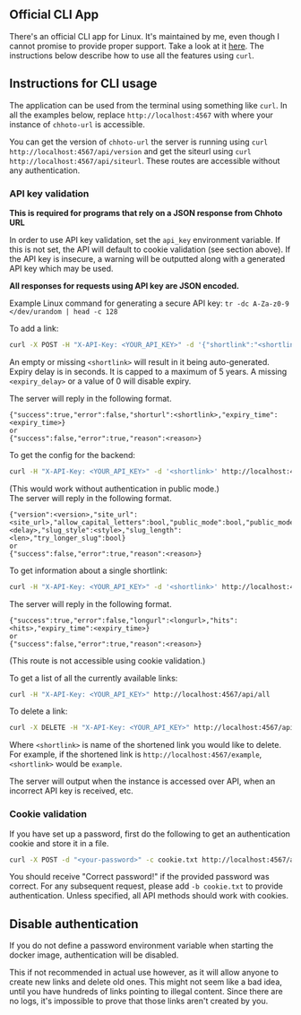 ## Official CLI App
There's an official CLI app for Linux. It's maintained by me, even though I cannot promise to provide proper support. Take a look at it
[here](https://github.com/SinTan1729/chhoto-url-cli). The instructions below describe how to use all the features using `curl`.

## Instructions for CLI usage
The application can be used from the terminal using something like `curl`. In all the examples
below, replace `http://localhost:4567` with where your instance of `chhoto-url` is accessible.

You can get the version of `chhoto-url` the server is running using `curl http://localhost:4567/api/version` and
get the siteurl using `curl http://localhost:4567/api/siteurl`. These routes are accessible without any authentication.

### API key validation
**This is required for programs that rely on a JSON response from Chhoto URL**

In order to use API key validation, set the `api_key` environment variable. If this is not set, the API will default to cookie
validation (see section above). If the API key is insecure, a warning will be outputted along with a generated API key which may be used.

**All responses for requests using API key are JSON encoded.**

Example Linux command for generating a secure API key: `tr -dc A-Za-z0-9 </dev/urandom | head -c 128`

To add a link:
``` bash
curl -X POST -H "X-API-Key: <YOUR_API_KEY>" -d '{"shortlink":"<shortlink>", "longlink":"<longlink>", "expiry_delay": <expiry_delay>}' http://localhost:4567/api/new
```
An empty or missing `<shortlink>` will result in it being auto-generated. 
Expiry delay is in seconds. It is capped to a maximum of 5 years. A missing `<expiry_delay>` or a value of 0 will disable expiry.

The server will reply in the following format.
```
{"success":true,"error":false,"shorturl":<shortlink>,"expiry_time":<expiry_time>}
or
{"success":false,"error":true,"reason":<reason>}
```

To get the config for the backend:
``` bash
curl -H "X-API-Key: <YOUR_API_KEY>" -d '<shortlink>' http://localhost:4567/api/getconfig
```
(This would work without authentication in public mode.)  
The server will reply in the following format.
```
{"version":<version>,"site_url":<site_url>,"allow_capital_letters":bool,"public_mode":bool,"public_mode_expiry_delay":<delay>,"slug_style":<style>,"slug_length":<len>,"try_longer_slug":bool}
or
{"success":false,"error":true,"reason":<reason>}
```

To get information about a single shortlink:
``` bash
curl -H "X-API-Key: <YOUR_API_KEY>" -d '<shortlink>' http://localhost:4567/api/expand
```
The server will reply in the following format.
```
{"success":true,"error":false,"longurl":<longurl>,"hits":<hits>,"expiry_time":<expiry_time>}
or
{"success":false,"error":true,"reason":<reason>}
```
(This route is not accessible using cookie validation.)

To get a list of all the currently available links:
``` bash
curl -H "X-API-Key: <YOUR_API_KEY>" http://localhost:4567/api/all
```

To delete a link:
``` bash
curl -X DELETE -H "X-API-Key: <YOUR_API_KEY>" http://localhost:4567/api/del/<shortlink>
```
Where `<shortlink>` is name of the shortened link you would like to delete. For example, if the shortened link is
`http://localhost:4567/example`, `<shortlink>` would be `example`.

The server will output when the instance is accessed over API, when an incorrect API key is received, etc.

### Cookie validation
If you have set up a password, first do the following to get an authentication cookie and store it in a file.
```bash
curl -X POST -d "<your-password>" -c cookie.txt http://localhost:4567/api/login
```
You should receive "Correct password!" if the provided password was correct. For any subsequent
request, please add `-b cookie.txt` to provide authentication. Unless specified, all API methods should work with cookies.

## Disable authentication
If you do not define a password environment variable when starting the docker image, authentication
will be disabled.

This if not recommended in actual use however, as it will allow anyone to create new links and delete
old ones. This might not seem like a bad idea, until you have hundreds of links
pointing to illegal content. Since there are no logs, it's impossible to prove
that those links aren't created by you.
